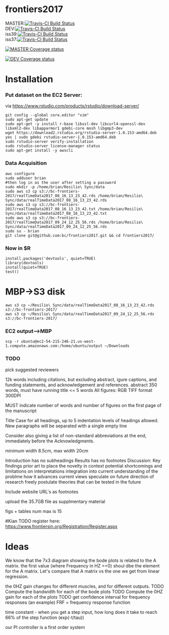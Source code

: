 # frontiers2017

MASTER:[![Travis-CI Build Status](https://travis-ci.org/bc/frontiers2017.svg?branch=master)](https://travis-ci.org/bc/frontiers2017)  
DEV:[![Travis-CI Build Status](https://travis-ci.org/bc/frontiers2017.svg?branch=dev)](https://travis-ci.org/bc/frontiers2017)  
iss39:[![Travis-CI Build Status](https://travis-ci.org/bc/frontiers2017.svg?branch=iss39)](https://travis-ci.org/bc/frontiers2017)  
iss37:[![Travis-CI Build Status](https://travis-ci.org/bc/frontiers2017.svg?branch=iss37)](https://travis-ci.org/bc/frontiers2017)  

[![MASTER Coverage status](https://codecov.io/gh/bc/frontiers2017/branch/master/graph/badge.svg)](https://codecov.io/github/bc/frontiers2017?branch=master)

[![DEV Coverage status](https://codecov.io/gh/bc/frontiers2017/branch/dev/graph/badge.svg)](https://codecov.io/github/bc/frontiers2017?branch=dev)

# Installation

### Put dataset on the EC2 Server:
via https://www.rstudio.com/products/rstudio/download-server/
```
git config --global core.editor "vim"
sudo apt-get update
sudo apt-get -y install r-base libssl-dev libcurl4-openssl-dev libxml2-dev libapparmor1 gdebi-core mosh libgmp3-dev
wget https://download2.rstudio.org/rstudio-server-1.0.153-amd64.deb
yes | sudo gdebi rstudio-server-1.0.153-amd64.deb
sudo rstudio-server verify-installation
sudo rstudio-server license-manager status
sudo apt-get install -y awscli

```

### Data Acquisition
```
aws configure
sudo adduser brian
#then log in as the user after setting a password
sudo mkdir -p /home/brian/Resilio\ Sync/data
sudo aws s3 cp s3://bc-frontiers-2017/realTimeData2017_08_16_13_23_42.rds /home/brian/Resilio\ Sync/data/realTimeData2017_08_16_13_23_42.rds
sudo aws s3 cp s3://bc-frontiers-2017/realTimeData2017_08_16_13_23_42.txt /home/brian/Resilio\ Sync/data/realTimeData2017_08_16_13_23_42.txt
sudo aws s3 cp s3://bc-frontiers-2017/realTimeData2017_09_24_12_25_56.rds /home/brian/Resilio\ Sync/data/realTimeData2017_09_24_12_25_56.rds
sudo su - brian
git clone git@github.com:bc/frontiers2017.git && cd frontiers2017/
```

### Now in $R
```
install.packages('devtools', quiet=TRUE)
library(devtools)
install(quiet=TRUE)
test()
```

# MBP->S3 disk
```
aws s3 cp ~/Resilio\ Sync/data/realTimeData2017_08_16_13_23_42.rds s3://bc-frontiers-2017/
aws s3 cp ~/Resilio\ Sync/data/realTimeData2017_09_24_12_25_56.rds s3://bc-frontiers-2017/
```


### EC2 output-->MBP
```
scp -r ubuntu@ec2-54-215-246-21.us-west-1.compute.amazonaws.com:/home/ubuntu/output ~/Downloads
```
### TODO
pick suggested reviewers

12k words including citations, but excluding abstract, igure captions, and funding statements, and acknowledgement and references. abstract 350 words, must have running title <= 5 words
All figures:
RGB TIFF format
300DPI


MUST indicate number of words and number of figures on the first page of the manuscript

Title Case for all headings, up to 5 indentation levels of headings allowed.
New paragraphs will be separated with a single empty line

Consider also giving a list of non-standard abbreviations at the end, immediately before the Acknowledgments.

minimum width 8.5cm, max width 20cm

Introduction has no subheadings
Results has no footnotes
Discussion:
Key findings
prior art to place the novelty in context
potential shortcomings and limitations on interpretations
integration into current understanding of the problme
how it advances current views
speculate on future direction of research
freely postulate theories that can be tested in the future

Include website URL's as footnotes

upload the 35.7GB file as supplmentary material

figs + tables num max is 15

#Kian TODO
register here:
https://www.frontiersin.org/Registration/Register.aspx


# Ideas
We know that the 7x3 diagram showing the bode plots is related to the A matrix. the first value (where Frequency in HZ ==0) shoul dbe the element for the A matrix. Let's compare that A matrix vs the one we get from linear regression.

the 0HZ gain changes for different muscles, and for different outputs.
TODO Compute the bandwidth for each of the bode plots
TODO Compute the 0HZ gain for each of the plots
TODO get confidence interval for frequency responses (an example)
FRF = frequency response function

time constant - when you get a step input, how long does it take to reach 66% of the step function (exp(-t/tau))

our PI controller is a first order system
